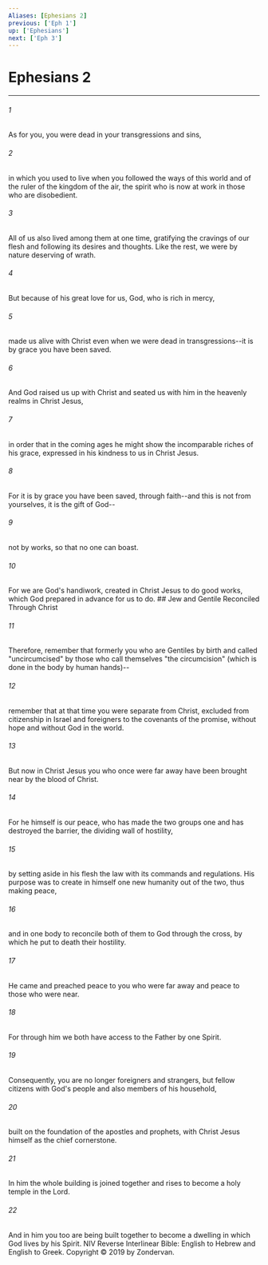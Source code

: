 ```yaml
---
Aliases: [Ephesians 2]
previous: ['Eph 1']
up: ['Ephesians']
next: ['Eph 3']
---
```

# Ephesians 2

***


###### 1 
As for you, you were dead in your transgressions and sins, 

###### 2 
in which you used to live when you followed the ways of this world and of the ruler of the kingdom of the air, the spirit who is now at work in those who are disobedient. 

###### 3 
All of us also lived among them at one time, gratifying the cravings of our flesh and following its desires and thoughts. Like the rest, we were by nature deserving of wrath. 

###### 4 
But because of his great love for us, God, who is rich in mercy, 

###### 5 
made us alive with Christ even when we were dead in transgressions--it is by grace you have been saved. 

###### 6 
And God raised us up with Christ and seated us with him in the heavenly realms in Christ Jesus, 

###### 7 
in order that in the coming ages he might show the incomparable riches of his grace, expressed in his kindness to us in Christ Jesus. 

###### 8 
For it is by grace you have been saved, through faith--and this is not from yourselves, it is the gift of God-- 

###### 9 
not by works, so that no one can boast. 

###### 10 
For we are God's handiwork, created in Christ Jesus to do good works, which God prepared in advance for us to do. ## Jew and Gentile Reconciled Through Christ 

###### 11 
Therefore, remember that formerly you who are Gentiles by birth and called "uncircumcised" by those who call themselves "the circumcision" (which is done in the body by human hands)-- 

###### 12 
remember that at that time you were separate from Christ, excluded from citizenship in Israel and foreigners to the covenants of the promise, without hope and without God in the world. 

###### 13 
But now in Christ Jesus you who once were far away have been brought near by the blood of Christ. 

###### 14 
For he himself is our peace, who has made the two groups one and has destroyed the barrier, the dividing wall of hostility, 

###### 15 
by setting aside in his flesh the law with its commands and regulations. His purpose was to create in himself one new humanity out of the two, thus making peace, 

###### 16 
and in one body to reconcile both of them to God through the cross, by which he put to death their hostility. 

###### 17 
He came and preached peace to you who were far away and peace to those who were near. 

###### 18 
For through him we both have access to the Father by one Spirit. 

###### 19 
Consequently, you are no longer foreigners and strangers, but fellow citizens with God's people and also members of his household, 

###### 20 
built on the foundation of the apostles and prophets, with Christ Jesus himself as the chief cornerstone. 

###### 21 
In him the whole building is joined together and rises to become a holy temple in the Lord. 

###### 22 
And in him you too are being built together to become a dwelling in which God lives by his Spirit. NIV Reverse Interlinear Bible: English to Hebrew and English to Greek. Copyright © 2019 by Zondervan.
